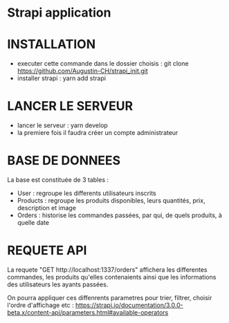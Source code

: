 # Strapi application

# INSTALLATION #
- executer cette commande dans le dossier choisis : git clone https://github.com/Augustin-CH/strapi_init.git
- installer strapi : yarn add strapi

# LANCER LE SERVEUR #
- lancer le serveur : yarn develop
- la premiere fois il faudra créer un compte administrateur

# BASE DE DONNEES #
La base est constituée de 3 tables :
- User : regroupe les differents utilisateurs inscrits
- Products : regroupe les produits disponibles, leurs quantités, prix, description et image
- Orders : historise les commandes passées, par qui, de quels produits, à quelle date

# REQUETE API #
La requete "GET http://localhost:1337/orders" affichera les differentes commandes, les produits qu'elles contenaients ainsi que les informations des utilisateurs les ayants passées.

On pourra appliquer ces diffenrents parametres pour trier, filtrer, choisir l'ordre d'affichage etc :
https://strapi.io/documentation/3.0.0-beta.x/content-api/parameters.html#available-operators


